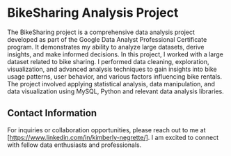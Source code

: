 # BikeSharing Analysis Project

The BikeSharing project is a comprehensive data analysis project developed as part of the Google Data Analyst Professional Certificate program. It demonstrates my ability to analyze large datasets, derive insights, and make informed decisions. In this project, I worked with a large dataset related to bike sharing. I performed data cleaning, exploration, visualization, and advanced analysis techniques to gain insights into bike usage patterns, user behavior, and various factors influencing bike rentals. The project involved applying statistical analysis, data manipulation, and data visualization using MySQL, Python and relevant data analysis libraries.


## Contact Information

For inquiries or collaboration opportunities, please reach out to me at [https://www.linkedin.com/in/kimberly-negrette/]. I am excited to connect with fellow data enthusiasts and professionals.

